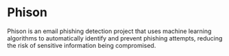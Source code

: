 # Phison
Phison is an email phishing detection project that uses machine learning algorithms to automatically identify and prevent phishing attempts, reducing the risk of sensitive information being compromised.
